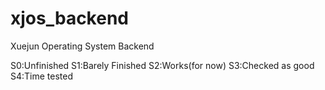 xjos_backend
============
Xuejun Operating System
Backend

S0:Unfinished
S1:Barely Finished
S2:Works(for now)
S3:Checked as good
S4:Time tested
